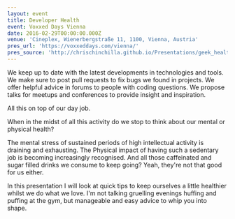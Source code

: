 ```yaml
---
layout: event
title: Developer Health
event: Voxxed Days Vienna
date: 2016-02-29T00:00:00.000Z
venue: 'Cineplex, Wienerbergstraße 11, 1100, Vienna, Austria'
pres_url: 'https://voxxeddays.com/vienna/'
pres_source: 'http://chrischinchilla.github.io/Presentations/geek_health/voxxed_days.html'
---
```


We keep up to date with the latest developments in technologies and tools. We make sure to post pull requests to fix bugs we found in projects. We offer helpful advice in forums to people with coding questions. We propose talks for meetups and conferences to provide insight and inspiration.

All this on top of our day job.

When in the midst of all this activity do we stop to think about our mental or physical health?

The mental stress of sustained periods of high intellectual activity is draining and exhausting. The Physical impact of having such a sedentary job is becoming increasingly recognised. And all those caffeinated and sugar filled drinks we consume to keep going? Yeah, they're not that good for us either.

In this presentation I will look at quick tips to keep ourselves a little healthier whilst we do what we love. I'm not talking gruelling evenings huffing and puffing at the gym, but manageable and easy advice to whip you into shape.

